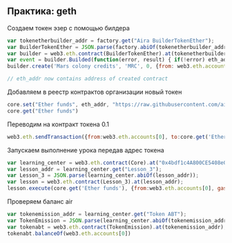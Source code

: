 ## Практика: geth

Создаем токен эзер с помощью билдера

```js
var tokenetherbuilder_addr = factory.get("Aira BuilderTokenEther");
var BuilderTokenEther = JSON.parse(factory.abiOf(tokenetherbuilder_addr));
var builder = web3.eth.contract(BuilderTokenEther).at(tokenetherbuilder_addr);
var event = builder.Builded(function(error, result) { if(!error) eth_addr = result.args.instance; else console.log(error); });
builder.create('Mars colony credits', 'MRC', 0, {from: web3.eth.accounts[0], gas: 1000000, value: builder.buildingCostWei()})

// eth_addr now contains address of created contract
```

Добавляем в реестр контрактов организации новый токен

```js
core.set("Ether funds", eth_addr, "https://raw.githubusercontent.com/airalab/core/master/contracts/token/TokenEther.sol", true, {from:web3.eth.accounts[0], gas:300000})
core.get("Ether funds")
```

Переводим на контракт токена 0.1

```js
web3.eth.sendTransaction({from:web3.eth.accounts[0], to:core.get('Ether funds'), value: web3.toWei('0.1', 'ether')})
```

Запускаем выполнение урока передав адрес токена

```js
var learning_center = web3.eth.contract(Core).at("0x4bdf1c4A800CE5408e0D95F52787C6924e07F5A3");
var lesson_addr = learning_center.get("Lesson_3");
var Lesson_3 = JSON.parse(learning_center.abiOf(lesson_addr));
var lesson = web3.eth.contract(Lesson_3).at(lesson_addr);
lesson.execute(core.get('Ether funds'), {from:web3.eth.accounts[0], gas:900000})
```

Проверяем баланс air

```js
var tokenemission_addr = learning_center.get("Token ABT");
var TokenEmission = JSON.parse(learning_center.abiOf(tokenemission_addr));
var tokenabt = web3.eth.contract(TokenEmission).at(tokenemission_addr);
tokenabt.balanceOf(web3.eth.accounts[0])
```

